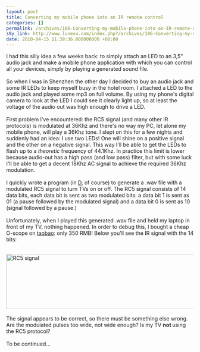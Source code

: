 ```yaml
---
layout: post
title: Converting my mobile phone into an IR remote control
categories: []
permalink: /archives/106-Converting-my-mobile-phone-into-an-IR-remote-control.html
s9y_link: http://www.lunesu.com/index.php?/archives/106-Converting-my-mobile-phone-into-an-IR-remote-control.html
date: 2010-04-15 11:39:36.000000000 +08:00
---
```

I had this silly idea a few weeks back: to simply attach an LED to an 3,5" audio jack and make a mobile phone application with which you can control all your devices, simply by playing a generated sound file.<br />
<br />
So when I was in Shenzhen the other day I decided to buy an audio jack and some IR LEDs to keep myself busy in the hotel room. I attached a LED to the audio jack and played some mp3 on full volume. By using my phone's digital camera to look at the LED I could see it clearly light up, so at least the voltage of the audio out was high enough to drive a LED.<br />
<br />
First problem I've encountered: the RC5 signal (and many other IR protocols) is modulated at 36Khz and there's no way my PC, let alone my mobile phone, will play a 36Khz tone. I slept on this for a few nights and suddenly had an idea: I use two LEDs! One will shine on a positive signal and the other on a negative signal. This way I'll be able to get the LEDs to flash up to a <em>theoretic </em>frequency of 44.1Khz. In practice this limit is lower because audio-out has a high pass (and low pass) filter, but with some luck I'll be able to get a decent 18Khz AC signal to achieve the required 36Khz modulation.<br />
<br />
I quickly wrote a program (in <a href="http://digitalmars.com/d/" title="D Programming Language">D</a>, of course) to generate a .wav file with a modulated RC5 signal to turn TVs on or off. The RC5 signal consists of 14 data bits, each data bit is sent as two modulated bits: a data bit 1 is sent as 01 (a pause followed by the modulated signal) and a data bit 0 is sent as 10 (signal followed by a pause.) <br />
<br />
Unfortunately, when I played this generated .wav file and held my laptop in front of my TV, nothing happened. In order to debug this, I bought a cheap O-scope on <a href="http://taobao.com/" title="Taobao online store">taobao</a>: only 350 RMB! Below you'll see the IR signal with the 14 bits:<br />
<br />
<!-- s9ymdb:75 --><img class="serendipity_image_center" width="581" height="148"  src="http://www.lunesu.com/uploads/oscope.png"  alt="RC5 signal" /><br />
<br />
The signal appears to be correct, so there must be something else wrong. Are the modulated pulses too wide, not wide enough? Is my TV <strong>not </strong>using the RC5 protocol? <br />
<br />
To be continued...<br />
